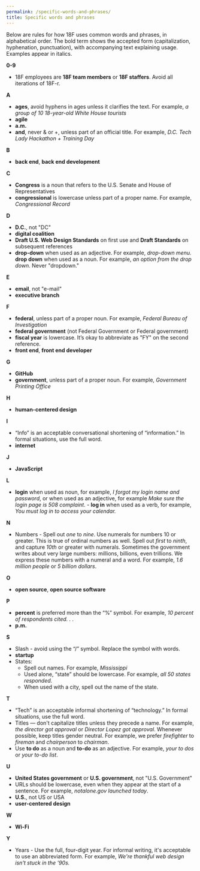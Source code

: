 ```yaml
---
permalink: /specific-words-and-phrases/
title: Specific words and phrases
---
```

Below are rules for how 18F uses common words and phrases, in alphabetical order. The bold term shows the accepted form (capitalization, hyphenation, punctuation), with accompanying text explaining usage. Examples appear in italics.

**0-9**

- 18F employees are **18F team members** or **18F staffers**. Avoid all iterations of 18F-r.

**A**

- **ages**, avoid hyphens in ages unless it clarifies the text. For example, *a group of 10 18-year-old White House tourists*
- **agile**
- **a.m.**
- **and**, never & or +, unless part of an official title. For example, *D.C. Tech Lady Hackathon + Training Day*

**B**

- **back end**, **back end development**

**C**

- **Congress** is a noun that refers to the U.S. Senate and House of Representatives
- **congressional** is lowercase unless part of a proper name. For example, *Congressional Record*


**D**

- **D.C.**, not "DC"
- **digital coalition**
- **Draft U.S. Web Design Standards** on first use and **Draft Standards** on subsequent references
- **drop-down** when used as an adjective. For example, *drop-down menu.* **drop down** when used as a noun. For example, *an option from the drop down.* Never "dropdown."

**E**

- **email**, not "e-mail"
- **executive branch**

**F**

- **federal**, unless part of a proper noun. For example, *Federal Bureau of Investigation*
- **federal government** (not Federal Government or Federal government)
- **fiscal year** is lowercase. It’s okay to abbreviate as "FY" on the second reference.
- **front end**, **front end developer**

**G**

- **GitHub**
- **government**, unless part of a proper noun. For example, *Government Printing Office*

**H**

- **human-centered design**

**I**

- “Info” is an acceptable conversational shortening of “information.” In formal situations, use the full word.
- **internet**

**J**

- **JavaScript**

**L**

- **login** when used as noun, for example, *I forgot my login name and password*, or when used as an adjective, for example *Make sure the login page is 508 complaint.*
      - **log in** when used as a verb, for example, *You must log in to access your calendar.*

**N**

- Numbers - Spell out *one* to *nine*. Use numerals for numbers 10 or greater. This is true of ordinal numbers as well. Spell out *first* to *ninth*, and capture *10th* or greater with numerals. Sometimes the government writes about very large numbers: millions, billions, even trillions. We express these numbers with a numeral and a word. For example, *1.6 million people* or *5 billion dollars*.

**O**

- **open source**, **open source software**

**P**

- **percent** is preferred more than the “%” symbol. For example, *10 percent of respondents cited. . .*
- **p.m.**

**S**

- Slash - avoid using the “/” symbol. Replace the symbol with words.
- **startup**
-  States:
    -   Spell out names. For example, *Mississippi*
    -   Used alone, “state” should be lowercase. For example, *all 50 states responded*.
    -   When used with a city, spell out the name of the state.

**T**

- “Tech” is an acceptable informal shortening of “technology.” In formal situations, use the full word.
- Titles — don't capitalize titles unless they precede a name. For example, *the director got approval* or *Director Lopez got approval*. Whenever possible, keep titles gender neutral. For example, we prefer *firefighter* to *fireman* and *chairperson* to *chairman*.
- Use **to do** as a noun and **to-do** as an adjective. For example, *your to dos* or *your to-do list*.

**U**

- **United States government** or **U.S. government**, not "U.S. Government"
- URLs should be lowercase, even when they appear at the start of a sentence. For example, *notalone.gov launched today*.
- **U.S.**, not US or USA
- **user-centered design**

**W**

-  **Wi-Fi**

**Y**

- Years - Use the full, four-digit year. For informal writing, it's acceptable to use an abbreviated form. For example, *We're thankful web design isn't stuck in the '90s.*
